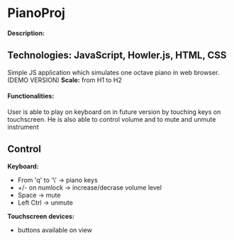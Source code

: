 # PianoProj

#### Description:
## Technologies: JavaScript, Howler.js, HTML, CSS
Simple JS application which simulates one octave piano in web browser. 
(DEMO VERSION)
**Scale:** from H1 to H2

#### Functionalities:
User is able to play on keyboard on in future version by touching keys on touchscreen. He is also able to control volume and to mute and unmute instrument

## Control
**Keyboard:**
* From 'q' to '\\' -> piano keys
* +/- on numlock -> increase/decrase volume level
* Space -> mute
* Left Ctrl -> unmute

**Touchscreen devices:**
* buttons available on view
